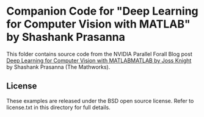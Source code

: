 Companion Code for "Deep Learning for Computer Vision with MATLAB" by Shashank Prasanna
============================

This folder contains source code from the NVIDIA Parallel Forall Blog post [Deep Learning for Computer Vision with MATLABMATLAB by Joss Knight]() by Shashank Prasanna (The Mathworks).

License
-------

These examples are released under the BSD open source license.  Refer to license.txt in this directory for full details.

